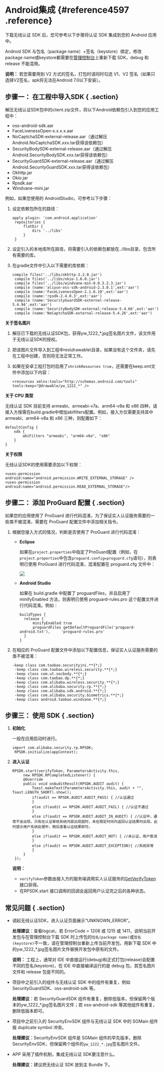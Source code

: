 # Android集成 {#reference4597 .reference}

下载无线认证 SDK 后，您可参考以下步骤将认证 SDK 集成到您的 Android 应用中。

Android SDK 与包名（package name）+签名（keystore）绑定，修改package name或keystore都需要在[管理控制台](https://yundun.console.aliyun.com/?p=cloudauth)上重新下载 SDK，debug 和 release 不能混用。

**说明：** 若您需要用到 V2 方式的签名，打包时请同时勾选 V1、V2 签名（如果只选择V2签名，apk将无法在Android 7.0以下安装）。

## 步骤一： 在工程中导入SDK { .section}

解压无线认证SDK包中的client.zip文件，将以下Android依赖包引入到您的应用工程中：

-   oss-android-sdk.aar
-   FaceLivenessOpen-x.x.x.x.aar
-   NoCaptchaSDK-external-release.aar（通过解压Android.NoCaptchaSDK.xxx.tar获得该依赖包）
-   SecurityBodySDK-external-release.aar（通过解压Android.SecurityBodySDK.xxx.tar获得该依赖包）
-   SecurityGuardSDK-external-release.aar（通过解压Android.SecurityGuardSDK.xxx.tar获得该依赖包）
-   Okhttp.jar
-   Okio.jar
-   Rpsdk.aar
-   Windvane-mini.jar

例如，如果您使用的 AndroidStudio，可参考以下步骤：

1.  设定依赖包所在的路径：

    ```
    apply plugin: 'com.android.application'
     repositories {
         flatDir {
             dirs '../libs'
         }
     }
    ```

2.  设定引入的本地库所在路径，将需要引入的依赖包都放在../libs目录，包含所有需要的库。
3.  在gradle文件中引入以下需要的库依赖：

    ```
    compile files('../libs/okhttp-3.2.0.jar')
     compile files('../libs/okio-1.6.0.jar')
     compile files('../libs/windvane-min-8.0.3.2.3.jar')
     compile (name:'aliyun-oss-sdk-android-2.3.0.1',ext:'aar')
     compile (name:'FaceLivenessOpen-2.1.6.10',ext:'aar')
     compile (name:'rpsdk-2.4.0.3',ext:'aar')
     compile (name:'SecurityGuardSDK-external-release-5.4.94',ext:'aar')
     compile (name:'SecurityBodySDK-external-release-5.4.66',ext:'aar')
     compile (name:'NoCaptchaSDK-external-release-5.4.26',ext:'aar')
    ```


 **关于签名图片** 

1.  解压已下载的无线认证SDK包，获得yw\_1222\_\*.jpg签名图片文件，该文件用于无线认证SDK的授权。
2.  把该图片文件导入到工程中res\\drawable\\目录，如果没有这个文件夹，请先在工程中创建，否则将无法正常工作。
3.  如果在安卓工程打包时启用了`shrinkResources true`，还需要在keep.xml文件中添加以下内容：

    ```
    <resources xmlns:tools="http://schemas.android.com/tools" tools:keep="@drawable/yw_1222_*" />
    ```


 **关于 CPU 类型** 

无线认证 SDK 目前支持 armeabi、armeabi-v7a、arm64-v8a 和 x86 四种，请接入方按需在build.gradle中增加abifilters配置。例如，接入方仅需要支持其中 armeabi、arm64-v8a 和 x86 三种，则配置如下：

```
defaultConfig {
    ndk {
        abiFilters "armeabi", "arm64-v8a", "x86"
    }
}
```

**关于权限**

无线认证SDK的使用需要添加以下权限：

```
<uses-permission android:name="android.permission.WRITE_EXTERNAL_STORAGE" />
<uses-permission android:name="android.permission.READ_EXTERNAL_STORAGE"/>
```

## 步骤二： 添加 ProGuard 配置 { .section}

如果您的应用使用了 ProGuard 进行代码混淆，为了保证实人认证服务需要的一些类不被混淆，需要在 ProGuard 配置文件中添加相关指令。

1.  根据您接入方式的情况，判断是否使用了 ProGuard 进行代码混淆：
    -   **Eclipse** 

        如果在`project.properties`中指定了ProGuard配置（例如，在`project.properties`中包含`proguard.config=proguard.cfg`语句），则表明已使用 ProGuard 进行代码混淆，混淆配置在 proguard.cfg 文件中：

        ![](http://static-aliyun-doc.oss-cn-hangzhou.aliyuncs.com/assets/img/13550/155021664614305_zh-CN.png)

    -   **Android Studio**

        如果在 build.gradle 中配置了 proguardFiles，并且启用了 minifyEnabled 方法，则表明已使用 proguard-rules.pro 这个配置文件进行代码混淆。例如：

        ```
        buildTypes {
          release {
              minifyEnabled true
              proguardFiles getDefaultProguardFile('proguard-android.txt'),     'proguard-rules.pro'
          }
        }
        ```

2.  在相应的 ProGuard 配置文件中添加以下配置信息，保证实人认证服务需要的类不被混淆：

    ```
    -keep class com.taobao.securityjni.**{*;}
     -keep class com.taobao.wireless.security.**{*;}
     -keep class com.ut.secbody.**{*;}
     -keep class com.taobao.dp.**{*;}
     -keep class com.alibaba.wireless.security.**{*;}
     -keep class com.alibaba.security.rp.**{*;}
     -keep class com.alibaba.sdk.android.**{*;}
     -keep class com.alibaba.security.biometrics.**{*;}
     -keep class android.taobao.windvane.**{*;}
    ```


## 步骤三： 使用 SDK { .section}

1.  **初始化** 

    一般在应用启动时进行。

    ```
    import com.alibaba.security.rp.RPSDK;
     RPSDK.initialize(appContext);
    ```

2.  **进入认证** 

    ```
    RPSDK.start(verifyToken, ParametersActivity.this, 
         new RPSDK.RPCompletedListener() {
         @Override
         public void onAuditResult(RPSDK.AUDIT audit) {
             Toast.makeText(ParametersActivity.this, audit + "", Toast.LENGTH_SHORT).show();
             if(audit == RPSDK.AUDIT.AUDIT_PASS) { //认证通过
             }
             else if(audit == RPSDK.AUDIT.AUDIT_FAIL) { //认证不通过
             }
             else if(audit == RPSDK.AUDIT.AUDIT_IN_AUDIT) { //认证中，通常不会出现，只有在认证审核系统内部出现超时，未在限定时间内返回认证结果时出现。此时提示用户系统处理中，稍后查看认证结果即可。
             }
             else if(audit == RPSDK.AUDIT.AUDIT_NOT) { //未认证，用户取消
             }
             else if(audit == RPSDK.AUDIT.AUDIT_EXCEPTION){ //系统异常
             }
         }
     });
    ```

    **说明：** 

    -   `verifyToken`参数由接入方的服务端调用实人认证服务的[GetVerifyToken](https://help.aliyun.com/document_detail/57050.html)接口获得。
    -   在RPSDK.start 接口调用的回调会返回用户认证完之后的各种状态。

## 常见问题 { .section}

-   调起无线认证SDK，进入认证页面展示“UNKNOWN\_ERROR”。

    **处理建议**：查看logcat，若 ErrorCode = 1208 或 1215 或 1411，说明当前开发包与在管理控制台下载 SDK 时上传包的`包名(package name)`或`签名(keystore)`不一致，请在管理控制台重新上传当前开发包，用新下载 SDK 中的yw\_1222\_\*.jpg签名图片文件替换开发包中原有的文件。

    **说明：** 工程上，通常对 IDE 中直接运行\(debug\)和正式打包\(release\)会配置不同的签名\(keystore\)，在 IDE 中直接编译运行的是 debug 包，其签名图片文件和 release 包是不同的。

-   项目中之前引入的组件与无线认证 SDK 中的组件有重复，例如 SecurityGuardSDK、oss-android-sdk 等。

    **处理建议**：若 SecurityGuardSDK 组件有重复，删除低版本，但保留两个版本的yw\_1222\_\*.jpg签名图片文件；若 oss-android-sdk 等其他组件有重复，删除低版本即可。

-   项目中之前引入的 SecurityEnvSDK 组件与无线认证 SDK 中的 SGMain 组件报 duplicate symbol 冲突。

    **处理建议**：SecurityEnvSDK 组件是 SGMain 组件的早先版本，删除 SecurityEnvSDK，但保留两个组件的`yw_1222_*.jpg`签名图片文件。

-   APP 采用了插件机制，集成无线认证 SDK要注意什么。

    **处理建议**：建议把无线认证 SDK 放到主 Bundle 下。


